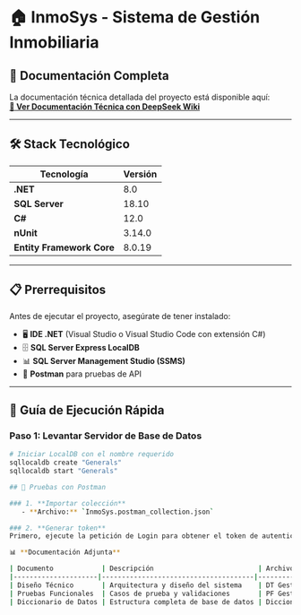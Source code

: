 # 🏠 InmoSys - Sistema de Gestión Inmobiliaria

## 📖 Documentación Completa

La documentación técnica detallada del proyecto está disponible aquí:  
[**🔗 Ver Documentación Técnica con DeepSeek Wiki**](https://deepwiki.com/marcas1216/InmoSys)

---

## 🛠️ Stack Tecnológico

| Tecnología | Versión |
|------------|---------|
| **.NET** | 8.0 |
| **SQL Server** | 18.10 |
| **C#** | 12.0 |
| **nUnit** | 3.14.0 |
| **Entity Framework Core** | 8.0.19 |

---

## 📋 Prerrequisitos

Antes de ejecutar el proyecto, asegúrate de tener instalado:

- 🖥️ **IDE .NET** (Visual Studio o Visual Studio Code con extensión C#)
- 🗄️ **SQL Server Express LocalDB**
- 📊 **SQL Server Management Studio (SSMS)** 
- 🔹 **Postman** para pruebas de API


---

## 🚀 Guía de Ejecución Rápida

### Paso 1: Levantar Servidor de Base de Datos
```bash
# Iniciar LocalDB con el nombre requerido
sqllocaldb create "Generals"
sqllocaldb start "Generals"

## 🧪 Pruebas con Postman

### 1. **Importar colección**
   - **Archivo:** `InmoSys.postman_collection.json`

### 2. **Generar token**
Primero, ejecute la petición de Login para obtener el token de autenticación, necesario para ejecutar y probar las demás solicitudes.

📊 **Documentación Adjunta**

| Documento            | Descripción                          | Archivo                                                |
|---------------------|--------------------------------------|-------------------------------------------------------|
| Diseño Técnico       | Arquitectura y diseño del sistema    | DT Gestión de Información Inmobiliaría.pdf           |
| Pruebas Funcionales  | Casos de prueba y validaciones       | PF Gestión de Información Inmobiliaria - InmoSys.pdf |
| Diccionario de Datos | Estructura completa de base de datos | Diccionario_Datos_InmoSys.pdf                        |


